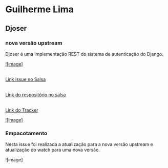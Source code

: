 # Guilherme Lima

## Djoser
### nova versão upstream
Djoser é uma implementação REST do sistema de autenticação do Django.

[![image]
](https://github.com/guipeeix7/Debian-GCES-24.1/blob/main/docs/img/Guilherme%20Lima/Screenshot_20240718_151348.png)

<br> [Link issue no Salsa](https://salsa.debian.org/debian-brasilia-team/docs/-/issues/253)

<br> [Link do respositório no salsa](https://salsa.debian.org/python-team/packages/subliminal)

<br> [Link do Tracker](https://tracker.debian.org/pkg/djoser)

[![image]
](https://github.com/guipeeix7/Debian-GCES-24.1/blob/main/docs/img/Guilherme%20Lima/Screenshot_20240801_014009.png)
### Empacotamento

Nesta issue foi realizada a atualização para a nova versão upstream e atualização do watch para uma nova versão.

![image]

